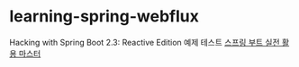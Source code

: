 # learning-spring-webflux
Hacking with Spring Boot 2.3: Reactive Edition 예제 테스트 [스프링 부트 실전 활용 마스터](http://www.yes24.com/Product/Goods/101803558)
